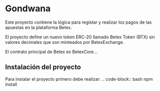 # Gondwana
Este proyecto contiene la lógica para registar y realizar los pagos de las apuestas en la plataforma Betex. 

El proyecto define un nuevo token ERC-20 llamado Betex Token (BTX) sin valores decimales
que son minteados por BetexExchange. 

El contrato principal de Betex es BetexCore...

## Instalación del proyecto
Para instalar el proyecto primero debe realizar: 
.. code-block:: bash
npm install


